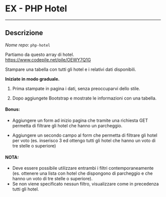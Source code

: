 # EX - PHP Hotel

---

## Descrizione

*Nome repo*: `php-hotel`

Partiamo da questo array di hotel. https://www.codepile.net/pile/OEWY7Q1G

Stampare una tabella con tutti gli hotel e i relativi dati disponibili.

**Iniziate in modo graduale.**

1. Prima stampate in pagina i dati, senza preoccuparvi dello stile.

2. Dopo aggiungete Bootstrap e mostrate le informazioni con una tabella.

#### Bonus:

- Aggiungere un form ad inizio pagina che tramite una richiesta GET permetta di filtrare gli hotel che hanno un parcheggio.
    
- Aggiungere un secondo campo al form che permetta di filtrare gli hotel per voto (es. inserisco 3 ed ottengo tutti gli hotel che hanno un voto di tre stelle o superiore)

#### NOTA:

- Deve essere possibile utilizzare entrambi i filtri contemporaneamente (es. ottenere una lista con hotel che dispongono di parcheggio e che hanno un voto di tre stelle o superiore).
- Se non viene specificato nessun filtro, visualizzare come in precedenza tutti gli hotel.